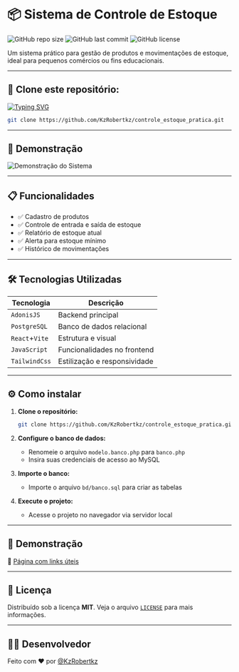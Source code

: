

# 📦 Sistema de Controle de Estoque

![GitHub repo size](https://img.shields.io/github/repo-size/KzRobertkz/controle_estoque_pratica)
![GitHub last commit](https://img.shields.io/github/last-commit/KzRobertkz/controle_estoque_pratica)
![GitHub license](https://img.shields.io/github/license/KzRobertkz/controle_estoque_pratica)

Um sistema prático para gestão de produtos e movimentações de estoque, ideal para pequenos comércios ou fins educacionais.

---

## 🚀 Clone este repositório:

[![Typing SVG](https://readme-typing-svg.demolab.com?font=Fira+Code&duration=6000&pause=1000&color=6EB6F7&width=840&height=60&lines=%24+git+clone+https%3A%2F%2Fgithub.com%2FKzRobertkz%2Fcontrole_estoque_pratica.git)](https://kzrobertkz.github.io/Dev_links/)

```bash
git clone https://github.com/KzRobertkz/controle_estoque_pratica.git
````

---

## 📸 Demonstração

![Demonstração do Sistema](https://raw.githubusercontent.com/KzRobertkz/controle_estoque_pratica/main/assets/demo.gif)

---

## 📋 Funcionalidades

* ✅ Cadastro de produtos
* ✅ Controle de entrada e saída de estoque
* ✅ Relatório de estoque atual
* ✅ Alerta para estoque mínimo
* ✅ Histórico de movimentações

---

## 🛠️ Tecnologias Utilizadas

| Tecnologia     | Descrição                    |
| -------------- | ---------------------------- |
| `AdonisJS`     | Backend principal            |
| `PostgreSQL`   | Banco de dados relacional    |
| `React`+`Vite` | Estrutura e visual           |
| `JavaScript`   | Funcionalidades no frontend  |
| `TailwindCss`  | Estilização e responsividade |   

---

## ⚙️ Como instalar

1. **Clone o repositório:**

   ```bash
   git clone https://github.com/KzRobertkz/controle_estoque_pratica.git
   ```

2. **Configure o banco de dados:**

   * Renomeie o arquivo `modelo.banco.php` para `banco.php`
   * Insira suas credenciais de acesso ao MySQL

3. **Importe o banco:**

   * Importe o arquivo `bd/banco.sql` para criar as tabelas

4. **Execute o projeto:**

   * Acesse o projeto no navegador via servidor local 

---

## 🧪 Demonstração

🔗 [Página com links úteis](https://kzrobertkz.github.io/Dev_links/)

---


## 📝 Licença

Distribuído sob a licença **MIT**.
Veja o arquivo [`LICENSE`](LICENSE) para mais informações.

---

## 👨‍💻 Desenvolvedor

Feito com ❤️ por [@KzRobertkz](https://github.com/KzRobertkz)



